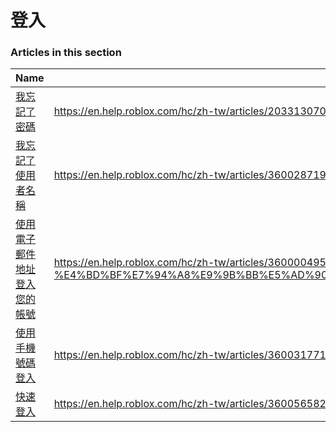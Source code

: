 # 登入  
### Articles in this section
Name|URL
-|-
[我忘記了密碼](./我忘記了密碼.html) |https://en.help.roblox.com/hc/zh-tw/articles/203313070-%E6%88%91%E5%BF%98%E8%A8%98%E4%BA%86%E5%AF%86%E7%A2%BC
[我忘記了使用者名稱](./我忘記了使用者名稱.html) |https://en.help.roblox.com/hc/zh-tw/articles/360028719931-%E6%88%91%E5%BF%98%E8%A8%98%E4%BA%86%E4%BD%BF%E7%94%A8%E8%80%85%E5%90%8D%E7%A8%B1
[使用電子郵件地址登入您的帳號](./使用電子郵件地址登入您的帳號.html) |https://en.help.roblox.com/hc/zh-tw/articles/360000495826-%E4%BD%BF%E7%94%A8%E9%9B%BB%E5%AD%90%E9%83%B5%E4%BB%B6%E5%9C%B0%E5%9D%80%E7%99%BB%E5%85%A5%E6%82%A8%E7%9A%84%E5%B8%B3%E8%99%9F
[使用手機號碼登入](./使用手機號碼登入.html) |https://en.help.roblox.com/hc/zh-tw/articles/360031771371-%E4%BD%BF%E7%94%A8%E6%89%8B%E6%A9%9F%E8%99%9F%E7%A2%BC%E7%99%BB%E5%85%A5
[快速登入](./快速登入.html) |https://en.help.roblox.com/hc/zh-tw/articles/360056582012-%E5%BF%AB%E9%80%9F%E7%99%BB%E5%85%A5